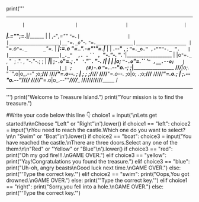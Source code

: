 print('''
*******************************************************************************
          |                   |                  |                     |
 _________|________________.=""_;=.______________|_____________________|_______
|                   |  ,-"_,=""     `"=.|                  |
|___________________|__"=._o`"-._        `"=.______________|___________________
          |                `"=._o`"=._      _`"=._                     |
 _________|_____________________:=._o "=._."_.-="'"=.__________________|_______
|                   |    __.--" , ; `"=._o." ,-"""-._ ".   |
|___________________|_._"  ,. .` ` `` ,  `"-._"-._   ". '__|___________________
          |           |o`"=._` , "` `; .". ,  "-._"-._; ;              |
 _________|___________| ;`-.o`"=._; ." ` '`."\` . "-._ /_______________|_______
|                   | |o;    `"-.o`"=._``  '` " ,__.--o;   |
|___________________|_| ;     (#) `-.o `"=.`_.--"_o.-; ;___|___________________
____/______/______/___|o;._    "      `".o|o_.--"    ;o;____/______/______/____
/______/______/______/_"=._o--._        ; | ;        ; ;/______/______/______/_
____/______/______/______/__"=._o--._   ;o|o;     _._;o;____/______/______/____
/______/______/______/______/____"=._o._; | ;_.--"o.--"_/______/______/______/_
____/______/______/______/______/_____"=.o|o_.--""___/______/______/______/____
/______/______/______/______/______/______/______/______/______/______/_____ /
*******************************************************************************
''')
print("Welcome to Treasure Island.")
print("Your mission is to find the treasure.") 

#Write your code below this line 👇 
choice1 = input('\nLets get started!\n\nChoose "Left" or "Right"\n').lower()
if choice1 == "left":
  choice2 = input('\nYou need to reach the castle.Which one do you want to select?\n\n "Swim" or "Boat"\n').lower()
  if choice2 == "boat":
    choice3 = input('You have reached the castle.\nThere are three doors.Select any one of the them:\n\n"Red" or "Yellow" or "Blue"\n').lower()
    if choice3 == "red":
      print("Oh my god fire!!!.\nGAME OVER.")
    elif choice3 == "yellow":
      print("Yay!Congratulations you found the treasure.")
    elif choice3 == "blue":
      print("Uh-oh, angry beasts\nGood luck next time.\nGAME OVER.")
    else:
      print("'Type the correct key.'")
  elif choice2 == "swim":
    print("Oops,You got drowned.\nGAME OVER.")
  else:
    print("'Type the correct key.'")
elif choice1 == "right":
  print("Sorry,you fell into a hole.\nGAME OVER.")
else:
  print("'Type the correct key.'")
